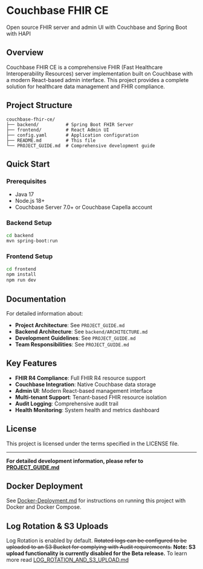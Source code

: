 # Couchbase FHIR CE

Open source FHIR server and admin UI with Couchbase and Spring Boot with HAPI

## Overview

Couchbase FHIR CE is a comprehensive FHIR (Fast Healthcare Interoperability Resources) server implementation built on Couchbase with a modern React-based admin interface. This project provides a complete solution for healthcare data management and FHIR compliance.

## Project Structure

```
couchbase-fhir-ce/
├── backend/          # Spring Boot FHIR Server
├── frontend/         # React Admin UI
├── config.yaml       # Application configuration
├── README.md         # This file
└── PROJECT_GUIDE.md  # Comprehensive development guide
```

## Quick Start

### Prerequisites

- Java 17
- Node.js 18+
- Couchbase Server 7.0+ or Couchbase Capella account

### Backend Setup

```bash
cd backend
mvn spring-boot:run
```

### Frontend Setup

```bash
cd frontend
npm install
npm run dev
```

## Documentation

For detailed information about:

- **Project Architecture**: See `PROJECT_GUIDE.md`
- **Backend Architecture**: See `backend/ARCHITECTURE.md`
- **Development Guidelines**: See `PROJECT_GUIDE.md`
- **Team Responsibilities**: See `PROJECT_GUIDE.md`

## Key Features

- **FHIR R4 Compliance**: Full FHIR R4 resource support
- **Couchbase Integration**: Native Couchbase data storage
- **Admin UI**: Modern React-based management interface
- **Multi-tenant Support**: Tenant-based FHIR resource isolation
- **Audit Logging**: Comprehensive audit trail
- **Health Monitoring**: System health and metrics dashboard

## License

This project is licensed under the terms specified in the LICENSE file.

---

**For detailed development information, please refer to [PROJECT_GUIDE.md](./PROJECT_GUIDE.md)**

## Docker Deployment

See [Docker-Deployment.md](./Docker-Deployment.md) for instructions on running this project with Docker and Docker Compose.

## Log Rotation & S3 Uploads

Log Rotation is enabled by default. ~~Rotated logs can be configured to be uploaded to an S3 Bucket for complying with Audit requiremeents.~~ **Note: S3 upload functionality is currently disabled for the Beta release.** To learn more read [LOG_ROTATION_AND_S3_UPLOAD.md](./LOG_ROTATION_AND_S3_UPLOAD.md)
